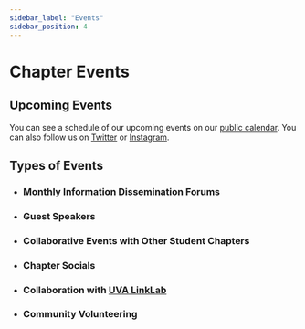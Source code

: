 ```yaml
---
sidebar_label: "Events"
sidebar_position: 4
---
```


# Chapter Events

## Upcoming Events

You can see a schedule of our upcoming events on our [public calendar](/cal). You can also follow us on [Twitter](https://twitter.com/hfesuva1) or [Instagram](https://www.instagram.com/uva_hfes/).

## Types of Events

- ### Monthly Information Dissemination Forums
- ### Guest Speakers
- ### Collaborative Events with Other Student Chapters
- ### Chapter Socials
- ### Collaboration with [UVA LinkLab](https://engineering.virginia.edu/link-lab)
- ### Community Volunteering
